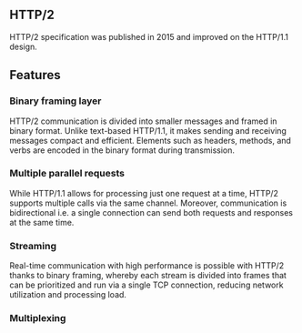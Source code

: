 ## HTTP/2

HTTP/2 specification was published in 2015 and improved on the HTTP/1.1 design.

## Features

### Binary framing layer

HTTP/2 communication is divided into smaller messages and framed in binary format. Unlike text-based HTTP/1.1, it makes sending and receiving messages compact and efficient. Elements such as headers, methods, and verbs are encoded in the binary format during transmission.

### Multiple parallel requests

While HTTP/1.1 allows for processing just one request at a time, HTTP/2 supports multiple calls via the same channel. Moreover, communication is bidirectional i.e. a single connection can send both requests and responses at the same time.

### Streaming

Real-time communication with high performance is possible with HTTP/2 thanks to binary framing, whereby each stream is divided into frames that can be prioritized and run via a single TCP connection, reducing network utilization and processing load.

### Multiplexing
